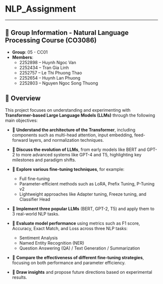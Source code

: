 # NLP_Assignment
---

## 👥 Group Information - Natural Language Processing Course (CO3086)

- **Group**: 05 - CC01   
- **Members**:
  - 2252898 – Huynh Ngoc Van  
  - 2252434 – Tran Gia Linh  
  - 2252757 – Le Thi Phuong Thao  
  - 2252654 – Huynh Lan Phuong  
  - 2252803 – Nguyen Ngoc Song Thuong
## 📌 Overview

This project focuses on understanding and experimenting with **Transformer-based Large Language Models (LLMs)** through the following main objectives:

- 🔹 **Understand the architecture of the Transformer**, including components such as multi-head attention, input embedding, feed-forward layers, and normalization techniques.

- 🔹 **Discuss the evolution of LLMs**, from early models like BERT and GPT-2 to more advanced systems like GPT-4 and T5, highlighting key milestones and paradigm shifts.

- 🔹 **Explore various fine-tuning techniques**, for example:
  - Full fine-tuning
  - Parameter-efficient methods such as LoRA, Prefix Tuning, P-Tuning v2
  - Lightweight approaches like Adapter tuning, Freeze tuning, and Classifier Head

- 🔹 **Implement three popular LLMs** (BERT, GPT-2, T5) and apply them to 3 real-world NLP tasks.

- 🔹 **Evaluate model performance** using metrics such as F1 score, Accuracy, Exact Match, and Loss across three NLP tasks:
  - Sentiment Analysis
  - Named Entity Recognition (NER)
  - Question Answering (QA) / Text Generation / Summarization

- 🔹 **Compare the effectiveness of different fine-tuning strategies**, focusing on both performance and parameter efficiency.

- 🔹 **Draw insights** and propose future directions based on experimental results.


